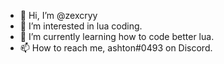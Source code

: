 - 👋 Hi, I’m @zexcryy
- 👀 I’m interested in lua coding.
- 🌱 I’m currently learning how to code better lua.
- 📫 How to reach me, ashton#0493 on Discord.

<!---
zexcryy/zexcryy is a ✨ special ✨ repository because its `README.md` (this file) appears on your GitHub profile.
You can click the Preview link to take a look at your changes.
--->
